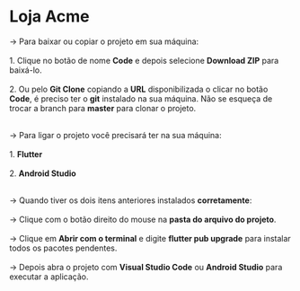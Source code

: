 # Loja Acme

-> Para baixar ou copiar o projeto em sua máquina:<br><br/>
    1. Clique no botão de nome **Code** e depois selecione **Download ZIP** para baixá-lo.<br><br/>
    2. Ou pelo **Git Clone** copiando a **URL** disponibilizada o clicar no botão **Code**, é preciso ter
    o **git** instalado na sua máquina. Não se esqueça de trocar a branch para **master** para clonar o projeto.<br><br/>

-> Para ligar o projeto você precisará ter na sua máquina:<br><br/>
    1. **Flutter**<br><br/>
    2. **Android Studio**<br><br/>
    
-> Quando tiver os dois itens anteriores instalados **corretamente**:<br><br/>
    -> Clique com o botão direito do mouse na **pasta do arquivo do projeto**.<br><br/>
    -> Clique em **Abrir com o terminal** e digite **flutter pub upgrade** para instalar todos os pacotes pendentes.<br><br/>
    -> Depois abra o projeto com **Visual Studio Code** ou **Android Studio** para executar a aplicação.
    
    
    
    
